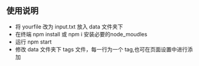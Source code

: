 ## 使用说明

- 将 yourfile 改为 input.txt 放入 data 文件夹下
- 在终端 npm install 或 npm i 安装必要的node_moudles
- 运行 npm start
- 修改 data 文件夹下 tags 文件，每一行为一个 tag,也可在页面设置中进行添加